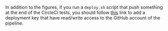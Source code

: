 In addition to the figures, if you run a `deploy.sh` script that push something at the end of the CircleCI tests, you should follow [this](https://circleci.com/docs/1.0/adding-read-write-deployment-key/) link to add a deployment key that have read/write access to the GitHub account of the pipeline. 
